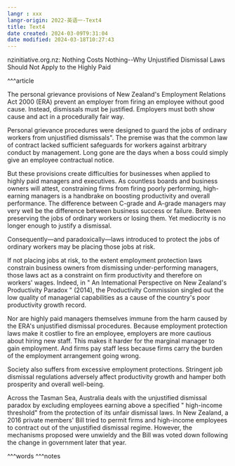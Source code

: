 ```yaml
---
langr : xxx
langr-origin: 2022-英语一-Text4
title: Text4
date created: 2024-03-09T9:31:04
date modified: 2024-03-18T10:27:43
---
```


nzinitiative.org.nz: Nothing Costs Nothing--Why Unjustified Dismissal Laws Should Not Apply to the Highly Paid

^^^article

The personal grievance provisions of New Zealand's Employment Relations Act 2000 (ERA) prevent an employer from firing an employee without good cause. Instead, dismissals must be justified. Employers must both show cause and act in a procedurally fair way.

Personal grievance procedures were designed to guard the jobs of ordinary workers from unjustified dismissals". The premise was that the common law of contract lacked sufficient safeguards for workers against arbitrary conduct by management. Long gone are the days when a boss could simply give an employee contractual notice.

But these provisions create difficulties for businesses when applied to highly paid managers and executives. As countless boards and business owners will attest, constraining firms from firing poorly performing, high-earning managers is a handbrake on boosting productivity and overall performance. The difference between C-grade and A-grade managers may very well be the difference between business success or failure. Between preserving the jobs of ordinary workers or losing them. Yet mediocrity is no longer enough to justify a dismissal.

Consequently—and paradoxically—laws introduced to protect the jobs of ordinary workers may be placing those jobs at risk.

If not placing jobs at risk, to the extent employment protection laws constrain business owners from dismissing under-performing managers, those laws act as a constraint on firm productivity and therefore on workers' wages. Indeed, in " An Intemational Perspective on New Zealand's Productivity Paradox " (2014), the Productivity Commission singled out the low quality of managerial capabilities as a cause of the country's poor productivity growth record.

Nor are highly paid managers themselves immune from the harm caused by the ERA's unjustified dismissal procedures. Because employment protection laws make it costlier to fire an employee, employers are more cautious about hiring new staff. This makes it harder for the marginal manager to gain employment. And firms pay staff less because firms carry the burden of the employment arrangement going wrong.

Society also suffers from excessive employment protections. Stringent job dismissal regulations adversely affect productivity growth and hamper both prosperity and overall well-being.

Across the Tasman Sea, Australia deals with the unjustified dismissal paradox by excluding employees earning above a specified " high-income threshold" from the protection of its unfair dismissal laws. In New Zealand, a 2016 private members' Bill tried to permit firms and high-income employees to contract out of the unjustified dismissal regime. However, the mechanisms proposed were unwieldy and the Bill was voted down following the change in government later that year.


^^^words
^^^notes
